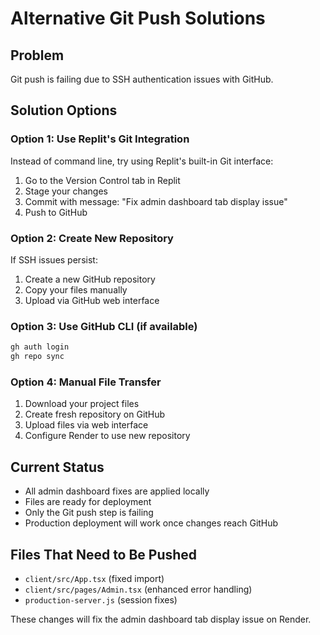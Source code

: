 # Alternative Git Push Solutions

## Problem
Git push is failing due to SSH authentication issues with GitHub.

## Solution Options

### Option 1: Use Replit's Git Integration
Instead of command line, try using Replit's built-in Git interface:
1. Go to the Version Control tab in Replit
2. Stage your changes
3. Commit with message: "Fix admin dashboard tab display issue"
4. Push to GitHub

### Option 2: Create New Repository
If SSH issues persist:
1. Create a new GitHub repository
2. Copy your files manually
3. Upload via GitHub web interface

### Option 3: Use GitHub CLI (if available)
```bash
gh auth login
gh repo sync
```

### Option 4: Manual File Transfer
1. Download your project files
2. Create fresh repository on GitHub
3. Upload files via web interface
4. Configure Render to use new repository

## Current Status
- All admin dashboard fixes are applied locally
- Files are ready for deployment
- Only the Git push step is failing
- Production deployment will work once changes reach GitHub

## Files That Need to Be Pushed
- `client/src/App.tsx` (fixed import)
- `client/src/pages/Admin.tsx` (enhanced error handling)
- `production-server.js` (session fixes)

These changes will fix the admin dashboard tab display issue on Render.